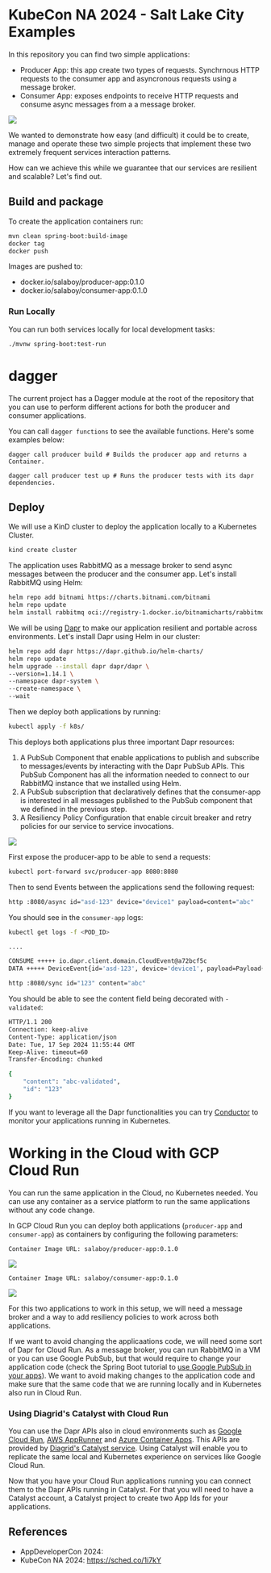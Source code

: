 # KubeCon NA 2024 - Salt Lake City Examples

In this repository you can find two simple applications:

- Producer App: this app create two types of requests. Synchrnous HTTP requests to the consumer app and asyncronous requests using a message broker.
- Consumer App: exposes endpoints to receive HTTP requests and consume async messages from a a message broker.

![](imgs/kubecon-na-apps.png)

We wanted to demonstrate how easy (and difficult) it could be to create, manage and operate these two simple projects that implement these two extremely frequent services interaction patterns.

How can we achieve this while we guarantee that our services are resilient and scalable? Let's find out.

## Build and package

To create the application containers run:

```bash
mvn clean spring-boot:build-image
docker tag
docker push
```

Images are pushed to:

- docker.io/salaboy/producer-app:0.1.0
- docker.io/salaboy/consumer-app:0.1.0

### Run Locally

You can run both services locally for local development tasks:

```
./mvnw spring-boot:test-run
```

# dagger

The current project has a Dagger module at the root of the repository that you
can use to perform different actions for both the producer and consumer applications.

You can call `dagger functions` to see the available functions. Here's some examples below:

```
dagger call producer build # Builds the producer app and returns a Container.

dagger call producer test up # Runs the producer tests with its dapr dependencies.

```

## Deploy

We will use a KinD cluster to deploy the application locally to a Kubernetes Cluster.

```bash
kind create cluster
```

The application uses RabbitMQ as a message broker to send async messages between the producer and the consumer app. Let's install RabbitMQ using Helm:

```bash
helm repo add bitnami https://charts.bitnami.com/bitnami
helm repo update
helm install rabbitmq oci://registry-1.docker.io/bitnamicharts/rabbitmq
```

We will be using [Dapr](https://dapr.io) to make our application resilient and portable across environments. Let's install Dapr using Helm in our cluster:

```bash
helm repo add dapr https://dapr.github.io/helm-charts/
helm repo update
helm upgrade --install dapr dapr/dapr \
--version=1.14.1 \
--namespace dapr-system \
--create-namespace \
--wait
```

Then we deploy both applications by running:

```bash
kubectl apply -f k8s/
```

This deploys both applications plus three important Dapr resources:

1. A PubSub Component that enable applications to publish and subscribe to messages/events by interacting with the Dapr PubSub APIs. This PubSub Component has all the information needed to connect to our RabbitMQ instance that we installed using Helm.
1. A PubSub subscription that declaratively defines that the consumer-app is interested in all messages published to the PubSub component that we defined in the previous step.
1. A Resiliency Policy Configuration that enable circuit breaker and retry policies for our service to service invocations.

![](imgs/kubecon-na-apps-with-dapr.png.png)

First expose the producer-app to be able to send a requests:

```bash
kubectl port-forward svc/producer-app 8080:8080
```

Then to send Events between the applications send the following request:

```bash
http :8080/async id="asd-123" device="device1" payload=content="abc"
```

You should see in the `consumer-app` logs:

```bash
kubectl get logs -f <POD_ID>

....

CONSUME +++++ io.dapr.client.domain.CloudEvent@a72bcf5c
DATA +++++ DeviceEvent{id='asd-123', device='device1', payload=Payload{content='content=abc'}}
```

```bash
http :8080/sync id="123" content="abc"
```

You should be able to see the content field being decorated with `-validated`:

```bash
HTTP/1.1 200
Connection: keep-alive
Content-Type: application/json
Date: Tue, 17 Sep 2024 11:55:44 GMT
Keep-Alive: timeout=60
Transfer-Encoding: chunked

{
    "content": "abc-validated",
    "id": "123"
}
```

If you want to leverage all the Dapr functionalities you can try [Conductor]() to monitor your applications running in Kubernetes.

# Working in the Cloud with GCP Cloud Run

You can run the same application in the Cloud, no Kubernetes needed. You can use any container as a service platform to run the same applications without any code change.

In GCP Cloud Run you can deploy both applications (`producer-app` and `consumer-app`) as containers by configuring the following parameters:

```
Container Image URL: salaboy/producer-app:0.1.0
```

![](imgs/cloud-run-producer-app.png)

```
Container Image URL: salaboy/consumer-app:0.1.0
```

![](imgs/cloud-run-consumer-app.png)

For this two applications to work in this setup, we will need a message broker and a way to add resiliency policies to work across both applications.

If we want to avoid changing the applicaations code, we will need some sort of Dapr for Cloud Run.
As a message broker, you can run RabbitMQ in a VM or you can use Google PubSub, but that would require to change your application code (check the Spring Boot tutorial to [use Google PubSub in your apps](https://spring.io/guides/gs/messaging-gcp-pubsub)). We want to avoid making changes to the application code and make sure that the same code that we are running locally and in Kubernetes also run in Cloud Run.

### Using Diagrid's Catalyst with Cloud Run

You can use the Dapr APIs also in cloud environments such as [Google Cloud Run](https://cloud.google.com/run), [AWS AppRunner](https://aws.amazon.com/apprunner/) and [Azure Container Apps](https://azure.microsoft.com/en-us/products/container-apps). This APIs are provided by [Diagrid's Catalyst service](https://www.diagrid.io/catalyst). Using Catalyst will enable you to replicate the same local and Kubernetes experience on services like Google Cloud Run.

Now that you have your Cloud Run applications running you can connect them to the Dapr APIs running in Catalyst. For that you will need to have a Catalyst account, a Catalyst project to create two App Ids for your applications.

## References

- AppDeveloperCon 2024:
- KubeCon NA 2024: https://sched.co/1i7kY
